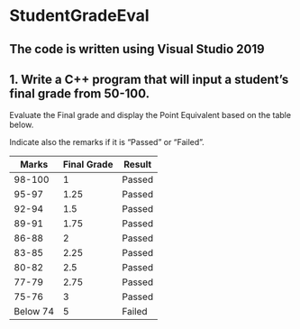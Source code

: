 # StudentGradeEval

## The code is written using Visual Studio 2019

## 1. Write a C++ program that will input a student’s final grade from 50-100. 
Evaluate the Final grade and display the Point Equivalent based on the table below. 

Indicate also the remarks if it is “Passed” or “Failed”.

| Marks 	| Final Grade 	| Result 	|
|-	|-	|-	|
| 98-100 	| 1 	| Passed 	|
| 95-97 	| 1.25 	| Passed 	|
| 92-94 	| 1.5 	| Passed 	|
| 89-91 	| 1.75 	| Passed 	|
| 86-88 	| 2 	| Passed 	|
| 83-85 	| 2.25 	| Passed 	|
| 80-82 	| 2.5 	| Passed 	|
| 77-79 	| 2.75 	| Passed 	|
| 75-76 	| 3 	| Passed 	|
| Below 74 	| 5 	| Failed 	|
